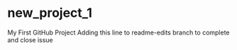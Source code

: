 # new_project_1
My First GitHub Project
Adding this line to readme-edits branch to complete and close issue
